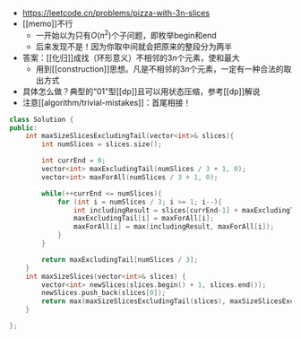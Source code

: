 - https://leetcode.cn/problems/pizza-with-3n-slices
- [[memo]]不行
  - 一开始以为只有$O(n^2)$个子问题，即枚举begin和end
  - 后来发现不是！因为你取中间就会把原来的整段分为两半
- 答案：[[化归]]成找（环形意义）不相邻的$3n$个元素，使和最大
  - 用到[[construction]]思想。凡是不相邻的$3n$个元素，一定有一种合法的取出方式
- 具体怎么做？典型的“01”型[[dp]]且可以用状态压缩，参考[[dp]]解说
- 注意[[algorithm/trivial-mistakes]]：首尾相接！
```cpp
class Solution {
public:
    int maxSizeSlicesExcludingTail(vector<int>& slices){
        int numSlices = slices.size();

        int currEnd = 0;
        vector<int> maxExcludingTail(numSlices / 3 + 1, 0);
        vector<int> maxForAll(numSlices / 3 + 1, 0);

        while(++currEnd <= numSlices){
            for (int i = numSlices / 3; i >= 1; i--){
                int includingResult = slices[currEnd-1] + maxExcludingTail[i-1];
                maxExcludingTail[i] = maxForAll[i];
                maxForAll[i] = max(includingResult, maxForAll[i]);
            }
        }

        return maxExcludingTail[numSlices / 3];
    }
    int maxSizeSlices(vector<int>& slices) {
        vector<int> newSlices(slices.begin() + 1, slices.end());
        newSlices.push_back(slices[0]);
        return max(maxSizeSlicesExcludingTail(slices), maxSizeSlicesExcludingTail(newSlices));
    }

};
```